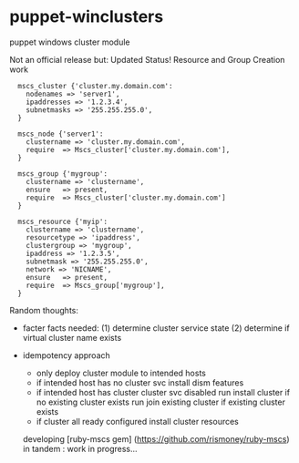 puppet-winclusters
==================

puppet windows cluster module

Not an official release but:
Updated Status!  Resource and Group Creation work

```
  mscs_cluster {'cluster.my.domain.com':
    nodenames => 'server1',
    ipaddresses => '1.2.3.4',
    subnetmasks => '255.255.255.0',
  }

  mscs_node {'server1':
    clustername => 'cluster.my.domain.com',
    require  => Mscs_cluster['cluster.my.domain.com'],
  }

  mscs_group {'mygroup':
    clustername => 'clustername',
    ensure   => present,
    require  => Mscs_cluster['cluster.my.domain.com']
  }
  
  mscs_resource {'myip':
    clustername => 'clustername',
    resourcetype => 'ipaddress',
    clustergroup => 'mygroup',
    ipaddress => '1.2.3.5',
    subnetmask => '255.255.255.0',
    network => 'NICNAME',
    ensure   => present,
    require  => Mscs_group['mygroup'],
  }

```


Random thoughts:

* facter facts needed:
   (1) determine cluster service state 
   (2) determine if virtual cluster name exists

* idempotency approach
  
  * only deploy cluster module to intended hosts
  * if intended host has no cluster svc
       install dism features
  * if intended host has cluster cluster svc disabled
       run install cluster if no existing cluster exists
       run join existing cluster if existing cluster exists
  * if cluster all ready configured
       install cluster resources 

  developing [ruby-mscs gem] (https://github.com/rismoney/ruby-mscs) in tandem : 
  work in progress...
